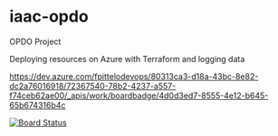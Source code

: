 # iaac-opdo

OPDO Project

Deploying resources on Azure with Terraform and logging data


https://dev.azure.com/fpittelodevops/80313ca3-d18a-43bc-8e82-dc2a76016918/72367540-78b2-4237-a557-f74ceb62ae00/_apis/work/boardbadge/4d0d3ed7-8555-4e12-b645-65b674316b4c

[![Board Status](https://dev.azure.com/fpittelodevops/80313ca3-d18a-43bc-8e82-dc2a76016918/72367540-78b2-4237-a557-f74ceb62ae00/_apis/work/boardbadge/4d0d3ed7-8555-4e12-b645-65b674316b4c?columnOptions=1)](https://dev.azure.com/fpittelodevops/80313ca3-d18a-43bc-8e82-dc2a76016918/_boards/board/t/72367540-78b2-4237-a557-f74ceb62ae00/Microsoft.RequirementCategory/)